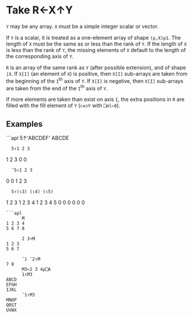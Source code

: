 <div style="display: none;">
  ↑
</div>






<h1 class="heading"><span class="name">Take</span> <span class="command">R←X↑Y</span></h1>



`Y` may be any array.  `X` must be a simple integer scalar or vector.


If `Y` is a scalar, it is treated as a one-element array of shape `(⍴,X)⍴1`.  The length of `X` must be the same as or less than the rank of `Y`. If the length of `X` is less than the rank of `Y`, the missing elements of `X` default to the length of the corresponding axis of `Y`.


`R` is an array of the same rank as `Y` (after possible extension), and of shape `|X`.  If `X[I]` (an element of `X`) is positive, then `X[I]` sub-arrays are taken from the beginning of the `I`<sup>th</sup> axis of `Y`.  If `X[I]` is negative, then `X[I]` sub-arrays are taken from the end of the `I`<sup>th</sup> axis of `Y`.


If more elements are taken than exist on axis `I`, the extra positions in `R` are filled with the fill element of `Y` (`⊂∊⊃Y` with `⎕ml←0`).


<h2 class="example">Examples</h2>
```apl
      5↑'ABCDEF'
ABCDE
 
      5↑1 2 3
1 2 3 0 0
 
      ¯5↑1 2 3
0 0 1 2 3
 
      5↑(⍳3) (⍳4) (⍳5)
 1 2 3  1 2 3 4  1 2 3 4 5  0 0 0  0 0 0
 
```
```apl
      M
1 2 3 4
5 6 7 8
 
      2 3↑M
1 2 3
5 6 7
 
      ¯1 ¯2↑M
7 8
      M3←2 3 4⍴⎕A
      1↑M3
ABCD
EFGH
IJKL
      ¯1↑M3
MNOP
QRST
UVWX
```


